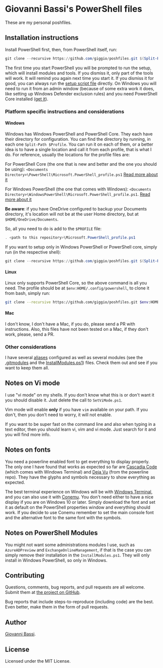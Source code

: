 # Giovanni Bassi's PowerShell files

These are my personal poshfiles.

## Installation instructions

Install PowerShell first, then, from PowerShell itself, run:

```powershell
git clone --recursive https://github.com/giggio/poshfiles.git $(Split-Path $Profile)
```

The first time you start PowerShell you will be prompted to run the setup, which will install modules and tools.
If you dismiss it, only part of the tools will work. It will remind you again next time you start it. If you
dismiss it for good, you can always run the [setup script file](./Setup.ps1) directly. On Windows you will need to run
it from an admin window (because of some extra work it does, like setting up Windows Defender exclusion rules)
and you need PowerShell Core installed
([get it](https://learn.microsoft.com/powershell/scripting/install/installing-powershell-on-windows)).

### Platform specific instructions and considerations

#### Windows

Windows has Windows PowerShell and PowerShell Core. They each have their directory for configuration.
You can find the directory by running, in each one `Split-Path $Profile`.
You can run it on each of them, or a better idea is to have a single location and call it from each
profile, that is what I do.
For reference, usually the locations for the profile files are:

For PowerShell Core (the one that is new and better and the one you should be using): `<Documents Directory>\PowerShell\Microsoft.PowerShell_profile.ps1`
[Read more about it](https://learn.microsoft.com/powershell/module/microsoft.powershell.core/about/about_profiles?view=powershell-7.2)

For Windows PowerShell (the one that comes with Windows): `<Documents Directory>\WindowsPowerShell\Microsoft.PowerShell_profile.ps1`.
[Read more about it](https://learn.microsoft.com/powershell/module/microsoft.powershell.core/about/about_profiles?view=powershell-5.1)

**Be aware**: if you have OneDrive configured to backup your Documents directory, it's location will not be at the user Home directory,
but at `$HOME/OneDrive/Documents`.

So, all you need to do is add to the `$PROFILE` file:

```powershell
. <path to this repository>\Microsoft.PowerShell_profile.ps1
```

If you want to setup only in Windows PowerShell or PowerShell core, simply run (in the respective shell):

```powershell
git clone --recursive https://github.com/giggio/poshfiles.git $(Split-Path $Profile)
```

#### Linux

Linux only supports PowerShell Core, so the above command is all you need. The profile should be
at `$env:HOME/.config/powershell`, to clone it from bash, simply run:

```bash
git clone --recursive https://github.com/giggio/poshfiles.git $env:HOME/.config/powershell
```

#### Mac

I don't know, I don't have a Mac, if you do, please send a PR with instructions.
Also, this files have not been tested on a Mac, if they don't work, please, send a PR.

### Other considerations

I have several [aliases](./Profile/CreateAliases.ps1) configured
as well as several modules (see the [.gitmodules](./.gitmodules)
and the [InstallModules.ps1](./Setup/InstallModules.ps1)) files.
Check them out and see if you want to keep them all.

## Notes on Vi mode

I use "vi mode" on my shells. If you don't know what this is or don't want it
you should disable it. Just delete the call to `SetViMode.ps1`.

Vim mode will enable **only** if you have `vim` available on your path. If you don't,
then you don't need to worry, it will not enable.

If you want to be super fast on the command line and also when typing in a text
editor, then you should learn vi, vim and vi mode. Just search for it and you
will find more info.

## Notes on fonts

You need a powerline enabled font to get everything to display properly. The only one I have found
that works as expected so far are
[Cascadia Code](https://github.com/microsoft/cascadia-code) (which comes with Windows Terminal) and
[Deja Vu](https://github.com/powerline/fonts/blob/master/DejaVuSansMono/DejaVu%20Sans%20Mono%20for%20Powerline.ttf)
(from the powerline repo). They have the glyphs and symbols necessary to show everything as expected.

The best terminal experience on Windows will be with
[Windows Terminal](https://github.com/microsoft/terminal), and you can also use
it with [Conemu](https://conemu.github.io/).
You don't need either to have a nice display if you are on Windows 10 or later. Simply download the font
and set it as default on the PowerShell properties window and everything should work.
If you decide to use Conemu remember to set the main console font and the alternative font to the same
font with the symbols.

## Notes on PowerShell Modules

You might not want some administrations modules I use, such as `AzureADPreview` and `ExchangeOnlineManagement`,
if that is the case you can simply remove their installation in the `InstallModules.ps1`. They will only
install in Windows PowerShell, so only in Windows.

## Contributing

Questions, comments, bug reports, and pull requests are all welcome.  Submit them at
[the project on GitHub](https://github.com/giggio/poshfiles).

Bug reports that include steps-to-reproduce (including code) are the
best. Even better, make them in the form of pull requests.

## Author

[Giovanni Bassi](https://twitter.com/giovannibassi).

## License

Licensed under the MIT License.
